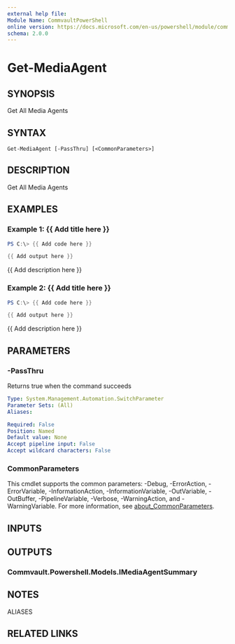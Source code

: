 ```yaml
---
external help file:
Module Name: CommvaultPowerShell
online version: https://docs.microsoft.com/en-us/powershell/module/commvaultpowershell/get-mediaagent
schema: 2.0.0
---
```


# Get-MediaAgent

## SYNOPSIS
Get All Media Agents

## SYNTAX

```
Get-MediaAgent [-PassThru] [<CommonParameters>]
```

## DESCRIPTION
Get All Media Agents

## EXAMPLES

### Example 1: {{ Add title here }}
```powershell
PS C:\> {{ Add code here }}

{{ Add output here }}
```

{{ Add description here }}

### Example 2: {{ Add title here }}
```powershell
PS C:\> {{ Add code here }}

{{ Add output here }}
```

{{ Add description here }}

## PARAMETERS

### -PassThru
Returns true when the command succeeds

```yaml
Type: System.Management.Automation.SwitchParameter
Parameter Sets: (All)
Aliases:

Required: False
Position: Named
Default value: None
Accept pipeline input: False
Accept wildcard characters: False
```

### CommonParameters
This cmdlet supports the common parameters: -Debug, -ErrorAction, -ErrorVariable, -InformationAction, -InformationVariable, -OutVariable, -OutBuffer, -PipelineVariable, -Verbose, -WarningAction, and -WarningVariable. For more information, see [about_CommonParameters](http://go.microsoft.com/fwlink/?LinkID=113216).

## INPUTS

## OUTPUTS

### Commvault.Powershell.Models.IMediaAgentSummary

## NOTES

ALIASES

## RELATED LINKS

